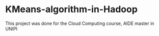 # KMeans-algorithm-in-Hadoop

This project was done for the Cloud Computing course, AIDE master in UNIPI
